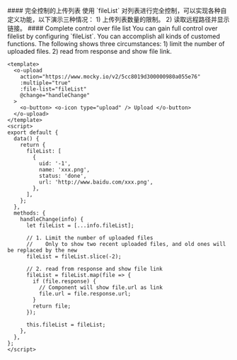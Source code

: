 <cn>
#### 完全控制的上传列表
使用 `fileList` 对列表进行完全控制，可以实现各种自定义功能，以下演示三种情况：
1) 上传列表数量的限制。
2) 读取远程路径并显示链接。
</cn>

<us>
#### Complete control over file list
You can gain full control over filelist by configuring `fileList`. You can accomplish all kinds of customed functions. The following shows three circumstances:
1) limit the number of uploaded files.
2) read from response and show file link.
</us>

```vue
<template>
  <o-upload
    action="https://www.mocky.io/v2/5cc8019d300000980a055e76"
    :multiple="true"
    :file-list="fileList"
    @change="handleChange"
  >
    <o-button> <o-icon type="upload" /> Upload </o-button>
  </o-upload>
</template>
<script>
export default {
  data() {
    return {
      fileList: [
        {
          uid: '-1',
          name: 'xxx.png',
          status: 'done',
          url: 'http://www.baidu.com/xxx.png',
        },
      ],
    };
  },
  methods: {
    handleChange(info) {
      let fileList = [...info.fileList];

      // 1. Limit the number of uploaded files
      //    Only to show two recent uploaded files, and old ones will be replaced by the new
      fileList = fileList.slice(-2);

      // 2. read from response and show file link
      fileList = fileList.map(file => {
        if (file.response) {
          // Component will show file.url as link
          file.url = file.response.url;
        }
        return file;
      });

      this.fileList = fileList;
    },
  },
};
</script>
```
